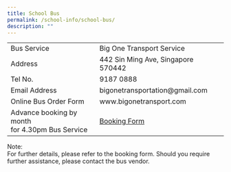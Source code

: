 ```yaml
---
title: School Bus
permalink: /school-info/school-bus/
description: ""
---
```

<table border="0">
<tbody>
<tr>
<td>Bus Service</td>
<td>
<div>Big One Transport Service</div>
</td>
</tr>
<tr>
<td>Address</td>
<td>442 Sin Ming Ave, Singapore 570442</td>
</tr>
<tr>
<td>Tel No.</td>
<td>9187 0888</td>
</tr>
<tr>
<td>Email Address</td>
<td>bigonetransportation@gmail.com</td>
</tr>
<tr>
<td>Online Bus Order Form&nbsp;</td>
<td>www.bigonetransport.com</td>
</tr>
<tr>
<td>Advance booking by month <br>for 4.30pm Bus Service</td>
<td> <a href="https://forms.gle/P7UTUmdSE7YgteKp6">Booking Form</a> </td>
</tr>
</tbody>
</table>

Note:<br>
For further details, please refer to the booking form. Should you require further assistance, please contact the bus vendor. 
